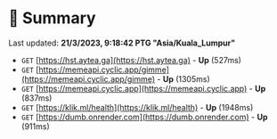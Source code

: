 # 📖 Summary
Last updated: **21/3/2023, 9:18:42 PTG "Asia/Kuala_Lumpur"**

- `GET` [https://hst.aytea.ga](https://hst.aytea.ga) - **Up** (527ms)
- `GET` [https://memeapi.cyclic.app/gimme](https://memeapi.cyclic.app/gimme) - **Up** (1305ms)
- `GET` [https://memeapi.cyclic.app](https://memeapi.cyclic.app) - **Up** (837ms)
- `GET` [https://klik.ml/health](https://klik.ml/health) - **Up** (1948ms)
- `GET` [https://dumb.onrender.com](https://dumb.onrender.com) - **Up** (911ms)

